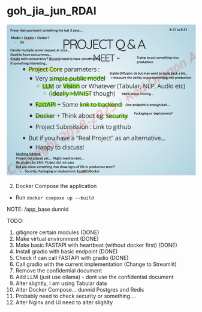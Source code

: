 # goh_jia_jun_RDAI
![Project Screenshot](RDAI_Instructions.png)

2.  Docker Compose the application
   - Run `docker compose up --build` 

NOTE: /app_base dunnid

TODO: 
1) gitignore certain modules (DONE)
2) Make virtual environment (DONE)
3) Make basic FASTAPI with heartbeat (without docker first) (DONE)
4) Install gradio with basic endpoint (DONE)
5) Check if can call FASTAPI with gradio (DONE)
6) Call gradio with the current implementation (Change to Streamlit)
7) Remove the confidential document
8) Add LLM (just use ollama) - dont use the confidential document
9) Alter slightly, I am using Tabular data
10) Alter Docker Compose... dunnid Postgres and Redis
11) Probably need to check security or something....
12) Alter Nginx and UI need to alter slighlty 